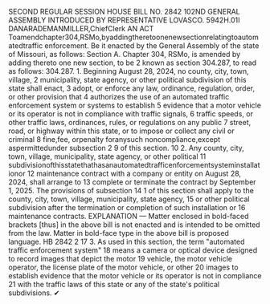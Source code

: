 SECOND REGULAR SESSION
HOUSE BILL NO. 2842
102ND GENERAL ASSEMBLY
INTRODUCED BY REPRESENTATIVE LOVASCO.
5942H.01I DANARADEMANMILLER,ChiefClerk
AN ACT
Toamendchapter304,RSMo,byaddingtheretoonenewsectionrelatingtoautomatedtraffic
enforcement.
Be it enacted by the General Assembly of the state of Missouri, as follows:
Section A. Chapter 304, RSMo, is amended by adding thereto one new section, to be
2 known as section 304.287, to read as follows:
304.287. 1. Beginning August 28, 2024, no county, city, town, village,
2 municipality, state agency, or other political subdivision of this state shall enact,
3 adopt, or enforce any law, ordinance, regulation, order, or other provision that
4 authorizes the use of an automated traffic enforcement system or systems to establish
5 evidence that a motor vehicle or its operator is not in compliance with traffic signals,
6 traffic speeds, or other traffic laws, ordinances, rules, or regulations on any public
7 street, road, or highway within this state, or to impose or collect any civil or criminal
8 fine,fee, orpenalty foranysuch noncompliance,except aspermittedunder subsection 2
9 of this section.
10 2. Any county, city, town, village, municipality, state agency, or other political
11 subdivisionofthisstatethathasanautomatedtrafficenforcementsysteminstallationor
12 maintenance contract with a company or entity on August 28, 2024, shall arrange to
13 complete or terminate the contract by September 1, 2025. The provisions of subsection
14 1 of this section shall apply to the county, city, town, village, municipality, state agency,
15 or other political subdivision after the termination or completion of such installation or
16 maintenance contracts.
EXPLANATION — Matter enclosed in bold-faced brackets [thus] in the above bill is not enacted and is
intended to be omitted from the law. Matter in bold-face type in the above bill is proposed language.
HB 2842 2
17 3. As used in this section, the term "automated traffic enforcement system"
18 means a camera or optical device designed to record images that depict the motor
19 vehicle, the motor vehicle operator, the license plate of the motor vehicle, or other
20 images to establish evidence that the motor vehicle or its operator is not in compliance
21 with the traffic laws of this state or any of the state's political subdivisions.
✔